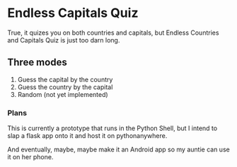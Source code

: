 # Endless Capitals Quiz
True, it quizes you on both countries and capitals, but Endless Countries and Capitals Quiz is just too darn long.

## Three modes
1) Guess the capital by the country
2) Guess the country by the capital
3) Random (not yet implemented)


### Plans
This is currently a prototype that runs in the Python Shell, but I intend to slap a flask app onto it and host it on pythonanywhere.

And eventually, maybe, maybe make it an Android app so my auntie can use it on her phone.
